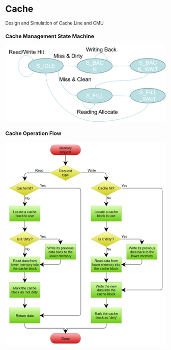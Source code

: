 # Cache
Design and Simulation of Cache Line and CMU
### Cache Management State Machine
![Cache Management State Machine](https://github.com/cyjjj/Cache/blob/main/Cache%20Management%20State%20Machine.png)
### Cache Operation Flow
![Cache Operation Flow](https://github.com/cyjjj/Cache/blob/main/Cache%20Operation%20Flow.png)


